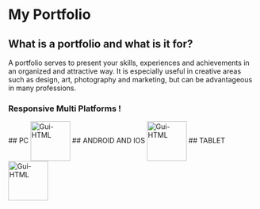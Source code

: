 # My Portfolio 

## What is a portfolio and what is it for?

A portfolio serves to present your skills, experiences and achievements in an organized and attractive way. It is especially useful in creative areas such as design, art, photography and marketing, but can be advantageous in many professions.

### Responsive Multi Platforms !

<div style="display: inline_block">
## PC
  <img align="center" alt="Gui-HTML" width="80" src="https://i.imgur.com/0tjGkJO.jpeg">
## ANDROID AND IOS 
  <img align="center" alt="Gui-HTML" width="80" src="https://i.imgur.com/By5WbZM.jpeg">
## TABLET
  <img align="center" alt="Gui-HTML" width="80" src="https://i.imgur.com/N64ZF9r.jpeg">
</div>

